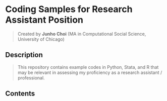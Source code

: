 # Coding Samples for Research Assistant Position
> Created by **Junho Choi** (MA in Computational Social Science, University of Chicago)

## Description
> This repository contains example codes in Python, Stata, and R that may be relevant in assessing my proficiency as a research assistant / professional.

## Contents
